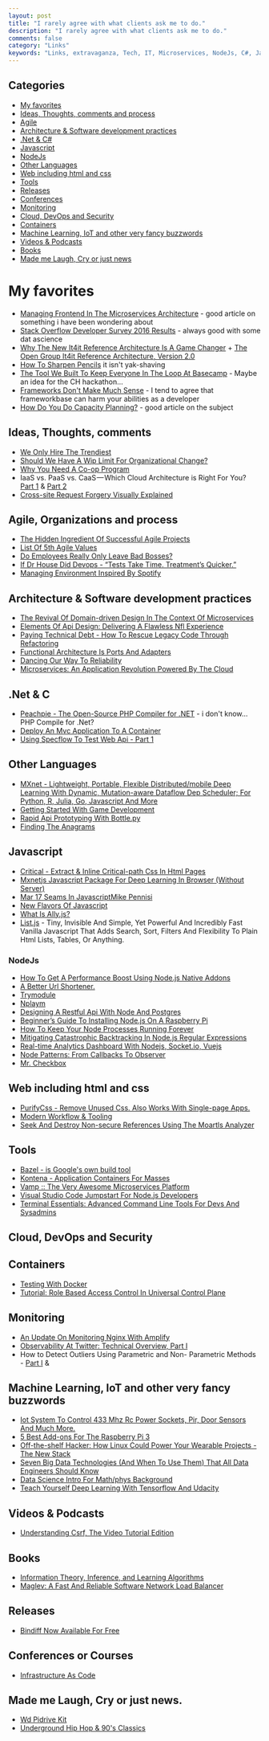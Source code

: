 ```yaml
---
layout: post
title: "I rarely agree with what clients ask me to do."
description: "I rarely agree with what clients ask me to do."
comments: false
category: "Links"
keywords: "Links, extravaganza, Tech, IT, Microservices, NodeJs, C#, Javascript, Solution architecture"
---
```

## Categories ##
 * [My favorites](#favorites)
 * [Ideas, Thoughts, comments and process](#ideas)
 * [Agile](#agile)
 * [Architecture & Software development practices](#development)
 * [.Net & C#](#net)
 * [Javascript](#javascript)
 * [NodeJs](#nodejs)
 * [Other Languages](#polygloting)
 * [Web including html and css](#web)
 * [Tools](#tools)
 * [Releases](#releases)
 * [Conferences](#conferences)
 * [Monitoring](#monitoring)
 * [Cloud, DevOps and Security](#devops)
 * [Containers](#containers)
 * [Machine Learning, IoT and other very fancy buzzwords](#iot)
 * [Videos & Podcasts](#videos)
 * [Books](#books)
 * [Made me Laugh, Cry or just news](#news)

# My favorites<a name="favorites"></a> #
 * [Managing Frontend In The Microservices Architecture](http://allegro.tech/2016/03/Managing-Frontend-in-the-microservices-architecture.html) - good article on something i have been wondering about
 * [Stack Overflow Developer Survey 2016 Results](https://stackoverflow.com/research/developer-survey-2016#work) - always good with some dat ascience
 * [Why The New It4it Reference Architecture Is A Game Changer](http://techbeacon.com/why-new-it4it-reference-architecture-game-changer) + [The Open Group It4it Reference Architecture, Version 2.0](https://www2.opengroup.org/ogsys/catalog/c155)
 * [How To Sharpen Pencils](https://vimeo.com/60718161) it isn't yak-shaving
 * [The Tool We Built To Keep Everyone In The Loop At Basecamp](https://m.signalvnoise.com/the-tool-we-built-to-keep-everyone-in-the-loop-at-basecamp-69bc58312014#.x5jer41bv) - Maybe an idea for the CH hackathon...
 * [Frameworks Don't Make Much Sense](http://www.catonmat.net/blog/frameworks-dont-make-sense/) - I tend to agree that frameworkbase can harm your abilities as a developer
 * [How Do You Do Capacity Planning?](http://jvns.ca/blog/2016/03/20/how-do-you-do-capacity-planning/) - good article on the subject
 
## Ideas, Thoughts, comments <a name="ideas"></a> ##
 * [We Only Hire The Trendiest](http://danluu.com/programmer-moneyball/)
 * [Should We Have A Wip Limit For Organizational Change?](http://www.leadingagile.com/2016/03/wip-limit-for-organizational-change/)
 * [Why You Need A Co-op Program](http://code.hootsuite.com/why-you-need-a-co-op-program/)
 * IaaS vs. PaaS vs. CaaS — Which Cloud Architecture is Right For You? [Part 1](https://blog.containership.io/iaas-vs-paas-vs-caas-which-cloud-architecture-is-right-for-you-part-1-c7bf3c48c70c) & [Part 2](https://blog.containership.io/iaas-vs-paas-vs-caas-which-cloud-architecture-is-right-for-you-part-2-a72623d7d001)
 * [Cross-site Request Forgery Visually Explained](https://blog.barricade.io/cross-site-request-forgery-visually-explained/)

## Agile, Organizations and process<a name="agile"></a> ##
 * [The Hidden Ingredient Of Successful Agile Projects](http://daveondevops.com/2016/03/12/hiddeningredientagileprojects/)
 * [List Of 5th Agile Values](http://paulhammant.com/2016/03/16/list-of-5th-agile-values/)
 * [Do Employees Really Only Leave Bad Bosses?](https://dzone.com/articles/do-employees-really-only-leave-bad-bosses)
 * [If Dr House Did Devops - “Tests Take Time. Treatment’s Quicker.”](https://medium.com/medium-eng/if-dr-house-did-devops-77322a7baf09#.cpqoygavr)
 * [Managing Environment Inspired By Spotify](http://allegro.tech/2016/03/managing-environment-spotify.html)

## Architecture & Software development practices <a name="development"></a> ##
 * [The Revival Of Domain-driven Design In The Context Of Microservices](https://speakerdeck.com/olivergierke/the-revival-of-domain-driven-design-in-the-context-of-microservices)
 * [Elements Of Api Design: Delivering A Flawless Nfl Experience](https://yahooeng.tumblr.com/post/141211499516/elements-of-api-design-delivering-a-flawless-nfl)
 * [Paying Technical Debt - How To Rescue Legacy Code Through Refactoring](http://marketing.intracto.com/paying-technical-debt-how-to-rescue-legacy-code-through-refactoring)
 * [Functional Architecture Is Ports And Adapters](http://blog.ploeh.dk/2016/03/18/functional-architecture-is-ports-and-adapters/)
 * [Dancing Our Way To Reliability](https://www.wattpad.com/233467848-journey-to-the-center-of-microservices-dancing-our)
 * [Microservices: An Application Revolution Powered By The Cloud](https://azure.microsoft.com/en-us/blog/microservices-an-application-revolution-powered-by-the-cloud/)

## **.Net & C**  <a name="net"></a> ##
 * [Peachpie - The Open-Source PHP Compiler for .NET](http://blog.peachpie.io/2016/03/intro.html) - i don't know... PHP Compile for .Net?
 * [Deploy An Mvc Application To A Container](http://blog.asteropesystems.com/windows-server-2016-containers-deploy-an-mvc-web-application-into-a-container/)
 * [Using Specflow To Test Web Api - Part 1](http://www.codeproject.com/Articles/1086520/Using-Specflow-to-test-Web-API-PART)

## Other Languages  <a name="polygloting"></a> ##
 * [MXnet - Lightweight, Portable, Flexible Distributed/mobile Deep Learning With Dynamic, Mutation-aware Dataflow Dep Scheduler; For Python, R, Julia, Go, Javascript And More](https://github.com/dmlc/mxnet)
 * [Getting Started With Game Development](http://wakeupandcode.com/getting-started-with-game-development/) 
 * [Rapid Api Prototyping With Bottle.py](https://www.born2data.com/2016/fast-API-with-Bottle.html)
 * [Finding The Anagrams](http://codereview.stackexchange.com/questions/123351/anagram-finder-in-f?stw=2)

## Javascript  <a name="javascript"></a> ##
 * [Critical - Extract & Inline Critical-path Css In Html Pages](https://github.com/addyosmani/critical)
 * [Mxnetjs Javascript Package For Deep Learning In Browser (Without Server)](https://github.com/dmlc/mxnet.js/)
 * [Mar 17	Seams In JavascriptMike Pennisi](https://bocoup.com/weblog/seams-in-javascript)
 * [New Flavors Of Javascript](http://blog.moove-it.com/new-flavors-javascript/)
 * [What Is Ally.js?](http://allyjs.io/)
 * [List.js](http://www.listjs.com/) - Tiny, Invisible And Simple, Yet Powerful And Incredibly Fast Vanilla Javascript That Adds Search, Sort, Filters And Flexibility To Plain Html Lists, Tables, Or Anything.

### NodeJs <a name="nodejs"></a> ###
 * [How To Get A Performance Boost Using Node.js Native Addons](https://medium.com/@devlucky/how-to-get-a-performance-boost-using-node-js-native-addons-fd3a24719c85#.tf6j23ygx)
 * [A Better Url Shortener.](https://github.com/dukeofharen/chordurl)
 * [Trymodule](https://github.com/VictorBjelkholm/trymodule)
 * [Nplaym ](https://www.npmjs.com/package/nplaym)
 * [Designing A Restful Api With Node And Postgres](http://mherman.org/blog/2016/03/13/designing-a-restful-api-with-node-and-postgres/)
 * [Beginner’s Guide To Installing Node.js On A Raspberry Pi](http://thisdavej.com/beginners-guide-to-installing-node-js-on-a-raspberry-pi/)
 * [How To Keep Your Node Processes Running Forever](http://blog.bithound.io/how-to-keep-your-node-processes-running-forever/)
 * [Mitigating Catastrophic Backtracking In Node.js Regular Expressions](https://josephkirwin.com/2016/03/12/nodejs_redos_mitigation/)
 * [Real-time Analytics Dashboard With Nodejs, Socket.io, Vuejs](http://coligo.io/real-time-analytics-with-nodejs-socketio-vuejs/)
 * [Node Patterns: From Callbacks To Observer](http://webapplog.com/node-patterns-from-callbacks-to-observer/#post-1804)
 * [Mr. Checkbox](https://github.com/ryanaghdam/mr-checkbox)


## Web including html and css  <a name="web"></a> ##
 * [PurifyCss - Remove Unused Css. Also Works With Single-page Apps.](https://github.com/purifycss/purifycss)
 * [Modern Workflow & Tooling](http://wesbos.github.io/Modern-Workflow-and-Tooling-Talk/#1)
 * [Seek And Destroy Non-secure References Using The Moartls Analyzer](https://textplain.wordpress.com/2016/03/17/seek-and-destroy-non-secure-references-using-the-moartls-analyzer/)
 
## Tools <a name="tools"></a> ##
 * [Bazel - is Google's own build tool](http://bazel.io/)
 * [Kontena - Application Containers For Masses](http://www.kontena.io/docs/getting-started/quick-start)
 * [Vamp :: The Very Awesome Microservices Platform](http://vamp.io/)
 * [Visual Studio Code Jumpstart For Node.js Developers](http://thisdavej.com/visual-studio-code-jumpstart-for-node-js-developers/)
 * [Terminal Essentials: Advanced Command Line Tools For Devs And Sysadmins](http://thenewstack.io/terminal-essentials-command-line-tools-devs-sysadmins/)

## Cloud, DevOps and Security<a name="devops"></a> ##

## Containers <a name="containers"></a> ##
 * [Testing With Docker](https://engineering.gosquared.com/testing-with-docker)
 * [Tutorial: Role Based Access Control In Universal Control Plane](https://blog.docker.com/2016/03/role-based-access-control-docker-ucp-tutorial/)

## Monitoring <a name="monitoring"></a> ##
 * [An Update On Monitoring Nginx With Amplify](https://www.nginx.com/blog/update-monitoring-nginx-with-amplify/)
 * [Observability At Twitter: Technical Overview, Part I](https://blog.twitter.com/2016/observability-at-twitter-technical-overview-part-i)
 * How to Detect Outliers Using Parametric and Non- Parametric Methods - [Part I](https://blog.clevertap.com/how-to-detect-outliers-using-parametric-methods-and-non-parametric-methods/) & 

## Machine Learning, IoT and other very fancy buzzwords <a name="iot"></a> ##
 * [Iot System To Control 433 Mhz Rc Power Sockets, Pir, Door Sensors And Much More.](https://github.com/roccomuso/iot-433mhz)
 * [5 Best Add-ons For The Raspberry Pi 3](http://www.extremetech.com/computing/224810-5-best-add-ons-for-the-raspberry-pi-3)
 * [Off-the-shelf Hacker: How Linux Could Power Your Wearable Projects - The New Stack](http://thenewstack.io/off-shelf-hacker-linux-power-wearables/)
 * [Seven Big Data Technologies (And When To Use Them) That All Data Engineers Should Know](http://www.galvanize.com/blog/seven-big-data-technologies-and-when-to-use-them-that-all-data-engineers-should-know/)
 * [Data Science Intro For Math/phys Background](http://p.migdal.pl/2016/03/15/data-science-intro-for-math-phys-background.html)
 * [Teach Yourself Deep Learning With Tensorflow And Udacity](http://googleresearch.blogspot.dk/2016/01/teach-yourself-deep-learning-with.html)

## Videos & Podcasts <a name="videos"></a> ##
 * [Understanding Csrf, The Video Tutorial Edition](http://www.troyhunt.com/2016/03/understanding-csrf-video-tutorial.html)

## Books<a name="books"></a>  ##
 * [Information Theory, Inference, and Learning Algorithms](http://www.inference.phy.cam.ac.uk/itprnn/book.pdf)
 * [Maglev: A Fast And Reliable Software Network Load Balancer](http://blog.acolyer.org/2016/03/21/maglev-a-fast-and-reliable-software-network-load-balancer/)

## Releases <a name="releases"></a> ##
 * [Bindiff Now Available For Free](https://security.googleblog.com/2016/03/bindiff-now-available-for-free.html)

## Conferences or Courses<a name="conferences"></a> ##
 * [Infrastructure As Code](https://channel9.msdn.com/Shows/Visual-Studio-Toolbox/Infrastructure-in-Code?WT.mc_id=DX_MVP4025064)

## Made me Laugh, Cry or just news. <a name="news"></a> ##
 * [Wd Pidrive Kit](http://store.wdc.com/store/wdus/en_US/DisplayAccesoryProductDetailsPage/ThemeID.21986300/Accessories/WD_PiDrive_Kit/productID.323686500/categoryId.70262300)
 * [Underground Hip Hop & 90's Classics](http://dihh.io/)
